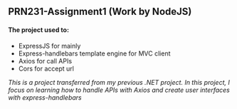 ## PRN231-Assignment1 (Work by NodeJS)

#### The project used to:
  - ExpressJS for mainly
  - Express-handlebars template engine for MVC client
  - Axios for call APIs
  - Cors for accept url

*This is a project transferred from my previous .NET project. In this project, I focus on learning how to handle APIs with Axios and create user interfaces with express-handlebars*